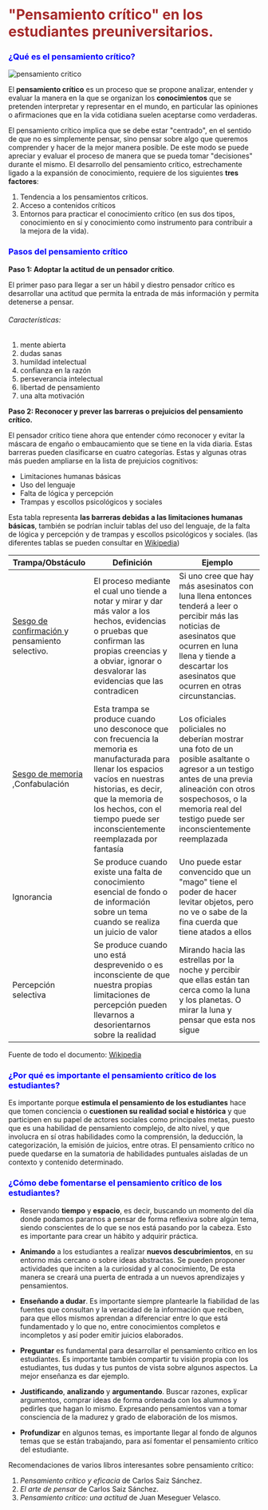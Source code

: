 # <span style="color:brown">"Pensamiento crítico" en los estudiantes preuniversitarios. </span>


### <span style="color:blue">¿Qué es el pensamiento crítico? </span>
![pensamiento critico](https://cdn.shortpixel.ai/client/q_glossy,ret_img,w_800/https://elcisne.org/wp-content/uploads/2019/04/Pensamientos.jpg "pensamiento crítico fotografía recuperada de elcinse.org")

El **pensamiento crítico** es un proceso que se propone analizar, entender y evaluar la manera en la que se organizan los **conocimientos** que se pretenden interpretar y representar en el mundo, en particular las opiniones o afirmaciones que en la vida cotidiana suelen aceptarse como verdaderas. 

El pensamiento crítico implica que se debe estar  "centrado", en el sentido de que no es simplemente pensar, sino pensar sobre algo que queremos comprender y hacer  de la mejor manera posible. De este modo se puede apreciar y evaluar el proceso de manera que se pueda tomar "decisiones" durante el mismo. El desarrollo del pensamiento crítico, estrechamente ligado a la expansión de conocimiento, requiere de los siguientes **tres factores**:
  1. Tendencia a los pensamientos críticos.
  2. Acceso a contenidos críticos
  3. Entornos para practicar el conocimiento crítico (en sus dos tipos, conocimiento en sí y conocimiento como instrumento para contribuir a la mejora de la vida).
  
### <span style="color:blue">Pasos del pensamiento crítico </span>
**Paso 1: Adoptar la actitud de un pensador crítico**.

El primer paso para llegar a ser un hábil y diestro pensador crítico es desarrollar una actitud que permita la entrada de más información y permita detenerse a pensar.

###### Características:
1. mente abierta
2. dudas sanas
3. humildad intelectual
4. confianza en la razón
5. perseverancia intelectual
6. libertad de pensamiento
7. una alta motivación

**Paso 2: Reconocer y prever las barreras o prejuicios del pensamiento crítico.**

El pensador crítico tiene ahora que entender cómo reconocer y evitar  la máscara de engaño o embaucamiento que se tiene en la vida diaria. Estas barreras pueden clasificarse en cuatro categorías. Estas y algunas otras más pueden ampliarse en la lista de prejuicios cognitivos:
 - Limitaciones humanas básicas
 - Uso del lenguaje
 - Falta de lógica y percepción
 - Trampas y escollos psicológicos y sociales

Esta tabla representa **las barreras debidas a las limitaciones humanas básicas**, también se podrían incluir tablas del uso del lenguaje, de la falta de lógica y percepción y de trampas y escollos psicológicos y sociales. (las diferentes tablas se pueden consultar en [Wikipedia](https://es.wikipedia.org/wiki/Pensamiento_cr%C3%ADtico)) 




|Trampa/Obstáculo |Definición | Ejemplo |
| -- | -- | -- |
|[Sesgo de confirmación ](https://es.wikipedia.org/wiki/Sesgo_de_confirmaci%C3%B3n")y pensamiento selectivo. 	 | El proceso mediante el cual uno tiende a notar y mirar y dar más valor a los hechos, evidencias o pruebas que confirman las propias creencias y a obviar, ignorar o desvalorar las evidencias que las contradicen| Si uno cree que hay más asesinatos con luna llena entonces tenderá a leer o percibir más las noticias de asesinatos que ocurren en luna llena y tiende a descartar los asesinatos que ocurren en otras circunstancias.|
| [Sesgo de memoria ](https://es.wikipedia.org/wiki/Sesgo_de_memoria"),Confabulación | Esta trampa se produce cuando uno desconoce que con frecuencia la memoria es manufacturada para llenar los espacios vacíos en nuestras historias, es decir, que la memoria de los hechos, con el tiempo puede ser inconscientemente reemplazada por fantasía | Los oficiales policiales no deberían mostrar una foto de un posible asaltante o agresor a un testigo antes de una previa alineación con otros sospechosos, o la memoria real del testigo puede ser inconscientemente reemplazada |
| Ignorancia | 	Se produce cuando existe una falta de conocimiento esencial de fondo o de información sobre un tema cuando se realiza un juicio de valor | Uno puede estar convencido que un "mago" tiene el poder de hacer levitar objetos, pero no ve o sabe de la fina cuerda que tiene atados a ellos|
| Percepción selectiva| Se produce cuando uno está desprevenido o es inconsciente de que nuestra propias limitaciones de percepción pueden llevarnos a desorientarnos sobre la realidad | Mirando hacia las estrellas por la noche y percibir que ellas están tan cerca como la luna y los planetas. O mirar la luna y pensar que esta nos sigue|

Fuente de todo el documento: [Wikipedia](https://es.wikipedia.org/wiki/Pensamiento_cr%C3%ADtico)
### <span style="color:blue">	¿Por qué es importante el pensamiento crítico de los estudiantes? </span>
Es importante porque **estimula el pensamiento de los estudiantes** hace que tomen conciencia o **cuestionen su realidad social e histórica** y que participen en su papel de actores sociales como principales metas, puesto que es una habilidad de pensamiento complejo, de alto nivel, y que involucra en sí otras habilidades como la comprensión, la deducción, la categorización, la emisión de juicios, entre otras. El pensamiento crítico no puede quedarse en la sumatoria de habilidades puntuales aisladas de un contexto y contenido determinado. 

### <span style="color:blue">	¿Cómo debe fomentarse el pensamiento crítico de los estudiantes? </span>
- Reservando **tiempo** y **espacio**, es decir, buscando un momento del día donde podamos pararnos a pensar de forma reflexiva sobre algún tema, siendo conscientes de lo que se nos está pasando por la cabeza. Esto es importante para crear un hábito y adquirir práctica.

- **Animando** a los estudiantes a realizar **nuevos descubrimientos**, en su entorno más cercano o sobre ideas abstractas. Se pueden proponer actividades que inciten a la curiosidad y al conocimiento, De esta manera se creará una puerta de entrada a un nuevos aprendizajes y pensamientos.
- **Enseñando a dudar**. Es importante siempre plantearle la fiabilidad de las fuentes que consultan y la veracidad de la información que reciben, para que ellos mismos aprendan a diferenciar entre lo que está fundamentado y lo que no, entre conocimientos completos e incompletos y así poder emitir juicios elaborados.
-  **Preguntar** es fundamental para desarrollar el pensamiento crítico en los estudiantes.   Es importante también compartir tu visión propia con los estudiantes, tus dudas y tus puntos de vista sobre algunos aspectos. La mejor enseñanza es dar ejemplo.
-  **Justificando**, **analizando** y **argumentando**. Buscar razones, explicar argumentos, comprar ideas de forma ordenada con los alumnos y pedirles que hagan lo mismo. Expresando pensamientos van a tomar consciencia de la madurez y grado de elaboración de los mismos. 
-  **Profundizar** en algunos temas, es importante llegar al fondo de algunos temas que se están trabajando, para así fomentar el pensamiento crítico del estudiante. 

Recomendaciones de varios libros interesantes sobre pensamiento crítico:

1. *Pensamiento crítico y eficacia* de Carlos Saiz Sánchez. 
2. *El arte de pensar* de Carlos Saiz Sánchez.
3. *Pensamiento crítico: una actitud* de Juan Meseguer Velasco.



